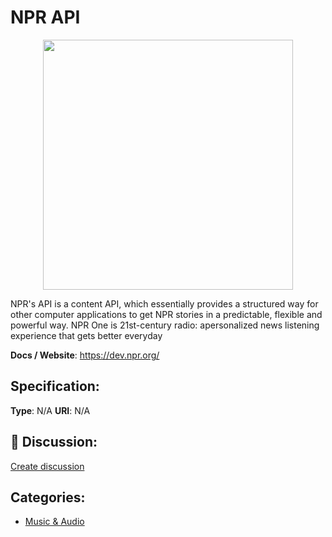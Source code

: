 # NPR API
<p align="center">
    <img width="400" src="https://raw.githubusercontent.com/apis-list/apis-list/apis/npr-api/logo_256x256.png" />
</p>

NPR's API is a content API, which essentially provides a structured way for other computer applications to get NPR stories in a predictable, flexible and powerful way.  NPR One is 21st-century radio: apersonalized news listening experience that gets better everyday

**Docs / Website**: https://dev.npr.org/

## Specification:
**Type**:  N/A 
**URI**:  N/A 

## 💬 Discussion:
[Create discussion](link)

## Categories:
- [Music & Audio](https://github.com/apis-list/apis-list#music-and-audio)





